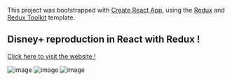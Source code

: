 This project was bootstrapped with [Create React App](https://github.com/facebook/create-react-app), using the [Redux](https://redux.js.org/) and [Redux Toolkit](https://redux-toolkit.js.org/) template.

## Disney+ reproduction in React with Redux !

[Click here to visit the website !](https://disney-plus-7df9b.web.app/)

![image](https://user-images.githubusercontent.com/76693227/149676101-8302ddcc-e5cb-4cec-a138-1d9909fced44.png)
![image](https://user-images.githubusercontent.com/76693227/149676697-ba097f7c-b39e-4b51-afc9-1ad774944adc.png)
![image](https://user-images.githubusercontent.com/76693227/149676128-53b9b4e7-029b-466a-8408-7c2b711c75fa.png)

